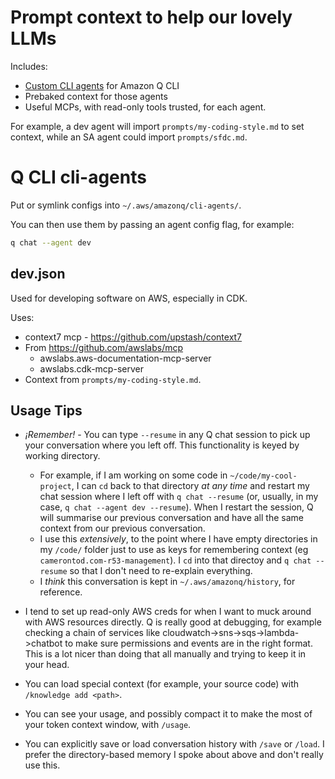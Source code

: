 # Prompt context to help our lovely LLMs


Includes:

- [Custom CLI agents](https://docs.aws.amazon.com/amazonq/latest/qdeveloper-ug/command-line-custom-agents-defining.html) for Amazon Q CLI
- Prebaked context for those agents
- Useful MCPs, with read-only tools trusted, for each agent.

For example, a dev agent will import `prompts/my-coding-style.md` to set context, while an SA agent could import `prompts/sfdc.md`.

# Q CLI cli-agents

Put or symlink configs into `~/.aws/amazonq/cli-agents/`.

You can then use them by passing an agent config flag, for example:

```bash
q chat --agent dev
```

## dev.json

Used for developing software on AWS, especially in CDK.

Uses:

- context7 mcp - https://github.com/upstash/context7
- From https://github.com/awslabs/mcp
    - awslabs.aws-documentation-mcp-server
    - awslabs.cdk-mcp-server
- Context from `prompts/my-coding-style.md`.


## Usage Tips


- *¡Remember!* - You can type `--resume` in any Q chat session to pick up your conversation where you left off. This functionality is keyed by working directory.
  - For example, if I am working on some code in `~/code/my-cool-project`, I can `cd` back to that directory _at any time_ and restart my chat session where I left off with `q chat --resume` (or, usually, in my case, `q chat --agent dev --resume`). When I restart the session, Q will summarise our previous conversation and have all the same context from our previous conversation.
  - I use this _extensively_, to the point where I have empty directories in my `/code/` folder just to use as keys for remembering context (eg `camerontod.com-r53-management`). I `cd` into that directoy and `q chat --resume` so that I don't need to re-explain everything.
  - I *think* this conversation is kept in `~/.aws/amazonq/history`, for reference.

- I tend to set up read-only AWS creds for when I want to muck around with AWS resources directly. Q is really good at debugging, for example checking a chain of services like cloudwatch->sns->sqs->lambda->chatbot to make sure permissions and events are in the right format. This is a lot nicer than doing that all manually and trying to keep it in your head.


- You can load special context (for example, your source code) with `/knowledge add <path>`.

- You can see your usage, and possibly compact it to make the most of your token context window, with `/usage`.

- You can explicitly save or load conversation history with `/save` or `/load`. I prefer the directory-based memory I spoke about above and don't really use this.
